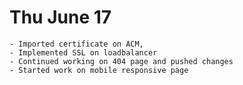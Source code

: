 # Thu June 17
	- Imported certificate on ACM, 
    - Implemented SSL on loadbalancer
    - Continued working on 404 page and pushed changes
    - Started work on mobile responsive page
